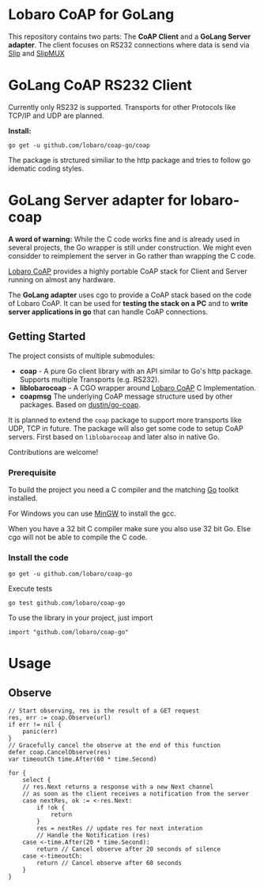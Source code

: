 # Lobaro CoAP for GoLang

This repository contains two parts: The **CoAP Client** and a **GoLang Server adapter**. The client focuses on RS232 connections where data is send via [Slip](https://tools.ietf.org/rfc/rfc1055.txt) and [SlipMUX](https://tools.ietf.org/html/draft-bormann-t2trg-slipmux-01)

# GoLang CoAP RS232 Client 
Currently only RS232 is supported. Transports for other Protocols like TCP/IP and UDP are planned.

**Install:**
```
go get -u github.com/lobaro/coap-go/coap
```

The package is strctured similiar to the http package and tries to follow go idematic coding styles.

# GoLang Server adapter for lobaro-coap

**A word of warning:** While the C code works fine and is already used in several projects, the Go wrapper is still under construction. We might even considder to reimplement the server in Go rather than wrapping the C code.

[Lobaro CoAP](https://github.com/lobaro/lobaro-coap) provides a highly portable CoAP stack for Client and Server running on almost any hardware.

The **GoLang adapter** uses cgo to provide a CoAP stack based on the code of Lobaro CoAP. It can be used for **testing the stack on a PC** and to **write server applications in go** that can handle CoAP connections.

## Getting Started

The project consists of multiple submodules:

* **coap** - A pure Go client library with an API similar to Go's http package. Supports multiple Transports (e.g. RS232).
* **liblobarocoap** - A CGO wrapper around [Lobaro CoAP](https://github.com/lobaro/lobaro-coap) C Implementation.
* **coapmsg** The underlying CoAP message structure used by other packages. Based on [dustin/go-coap](https://github.com/dustin/go-coap).

It is planned to extend the `coap` package to support more transports like UDP, TCP in future. The package will also get some code to setup CoAP servers. First based on `liblobarocoap` and later also in native Go.

Contributions are welcome!

### Prerequisite 
To build the project you need a C compiler and the matching [Go](https://golang.org/dl/) toolkit installed. 

For Windows you can use [MinGW](http://www.mingw.org/) to install the gcc. 

When you have a 32 bit C compiler make sure you also use 32 bit Go. Else cgo will not be able to compile the C code.

### Install the code

```
go get -u github.com/lobaro/coap-go
```

Execute tests
```
go test github.com/lobaro/coap-go
```

To use the library in your project, just import
```
import "github.com/lobaro/coap-go"
```

# Usage

## Observe

```
// Start observing, res is the result of a GET request
res, err := coap.Observe(url)
if err != nil {
	panic(err)
}
// Gracefully cancel the observe at the end of this function
defer coap.CancelObserve(res)
var timeoutCh time.After(60 * time.Second)

for {
	select {
	// res.Next returns a response with a new Next channel
	// as soon as the client receives a notification from the server
	case nextRes, ok := <-res.Next:
		if !ok {
			return
		}
		res = nextRes // update res for next interation
		// Handle the Notification (res)
	case <-time.After(20 * time.Second):
		return // Cancel observe after 20 seconds of silence
	case <-timeoutCh:
		return // Cancel observe after 60 seconds
	}
}
```
